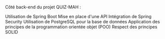 Côté back-end du projet QUIZ-MAH :

Utilisation de Spring Boot
Mise en place d'une API
Intégration de Spring Security
Utilisation de PostgreSQL pour la base de données
Application des principes de la programmation orientée objet (POO)
Respect des principes SOLID

